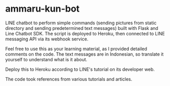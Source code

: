 # ammaru-kun-bot
LINE chatbot to perform simple commands (sending pictures from static directory and sending predetermined text messages) built with Flask and Line Chatbot SDK. The script is deployed to Heroku, then connected to LINE messaging API via its webhook service.

Feel free to use this as your learning material, as I provided detailed comments on the code. The text messages are in Indonesian, so translate it yourself to understand what is it about.

Deploy this to Heroku according to LINE's tutorial on its developer web.

The code took references from various tutorials and articles.
